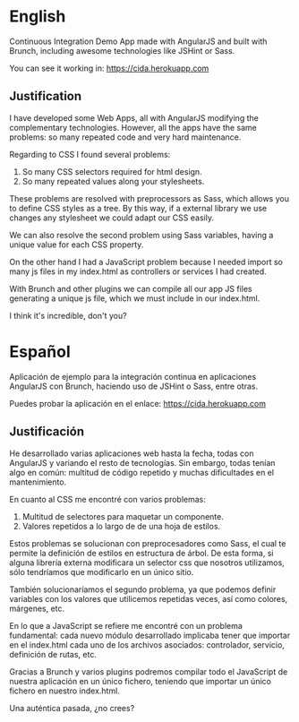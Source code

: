 # English

Continuous Integration Demo App made with AngularJS and built with Brunch, including awesome technologies like JSHint or Sass.

You can see it working in: https://cida.herokuapp.com

## Justification

I have developed some Web Apps, all with AngularJS modifying the complementary technologies. However, all the apps have the 
same problems: so many repeated code and very hard maintenance.

Regarding to CSS I found several problems:

1. So many CSS selectors required for html design.
2. So many repeated values along your stylesheets.

These problems are resolved with preprocessors as Sass, which allows you to define CSS styles as a tree.
By this way, if a external library we use changes any stylesheet we could adapt our CSS easily.

We can also resolve the second problem using Sass variables, having a unique value for each CSS property.

On the other hand I had a JavaScript problem because I needed import so many js files in my index.html as controllers or services I 
had created.

With Brunch and other plugins we can compile all our app JS files generating a unique js file, which we must include in our index.html.

I think it's incredible, don't you?

# Español

Aplicación de ejemplo para la integración continua en aplicaciones AngularJS con Brunch, haciendo uso de JSHint o Sass, entre otras.

Puedes probar la aplicación en el enlace: https://cida.herokuapp.com

## Justificación

He desarrollado varias aplicaciones web hasta la fecha, todas con AngularJS y variando el resto de tecnologías. Sin embargo, todas
tenían algo en común: multitud de código repetido y muchas dificultades en el mantenimiento.

En cuanto al CSS me encontré con varios problemas:

1. Multitud de selectores para maquetar un componente.
2. Valores repetidos a lo largo de de una hoja de estilos.

Estos problemas se solucionan con preprocesadores como Sass, el cual te permite la definición de estilos en estructura de árbol.
De esta forma, si alguna librería externa modificara un selector css que nosotros utilizamos, sólo tendríamos que modificarlo en un
único sitio.

También solucionaríamos el segundo problema, ya que podemos definir variables con los valores que utilicemos repetidas veces, así como
colores, márgenes, etc.

En lo que a JavaScript se refiere me encontré con un problema fundamental: cada nuevo módulo desarrollado implicaba tener que importar
en el index.html cada uno de los archivos asociados: controlador, servicio, definición de rutas, etc.

Gracias a Brunch y varios plugins podremos compilar todo el JavaScript de nuestra aplicación en un único fichero, teniendo que
importar un único fichero en nuestro index.html.

Una auténtica pasada, ¿no crees?